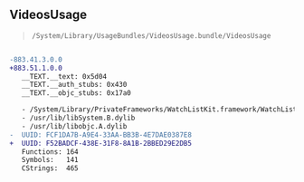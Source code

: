 ## VideosUsage

> `/System/Library/UsageBundles/VideosUsage.bundle/VideosUsage`

```diff

-883.41.3.0.0
+883.51.1.0.0
   __TEXT.__text: 0x5d04
   __TEXT.__auth_stubs: 0x430
   __TEXT.__objc_stubs: 0x17a0

   - /System/Library/PrivateFrameworks/WatchListKit.framework/WatchListKit
   - /usr/lib/libSystem.B.dylib
   - /usr/lib/libobjc.A.dylib
-  UUID: FCF1DA7B-A9E4-33AA-BB3B-4E7DAE0387E8
+  UUID: F52BADCF-438E-31F8-8A1B-2BBED29E2DB5
   Functions: 164
   Symbols:   141
   CStrings:  465

```
